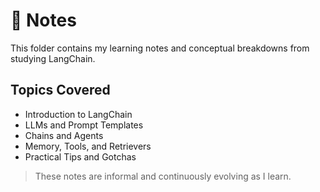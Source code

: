 # 📝 Notes

This folder contains my learning notes and conceptual breakdowns from studying LangChain.

## Topics Covered
- Introduction to LangChain
- LLMs and Prompt Templates
- Chains and Agents
- Memory, Tools, and Retrievers
- Practical Tips and Gotchas

> These notes are informal and continuously evolving as I learn.

